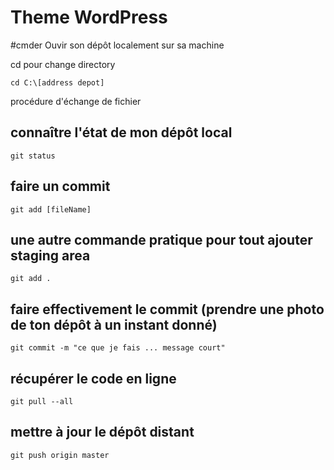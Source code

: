 # Theme WordPress

#cmder
Ouvir son dépôt localement sur sa machine

cd pour change directory

```
cd C:\[address depot]
```

procédure d'échange de fichier

## connaître l'état de mon dépôt local

```
git status
```

## faire un commit

```
git add [fileName]
```

## une autre commande pratique pour tout ajouter staging area

```
git add .

```

## faire effectivement le commit (prendre une photo de ton dépôt à un instant donné)

```
git commit -m "ce que je fais ... message court"
```

## récupérer le code en ligne

```
git pull --all
```


## mettre à jour le dépôt distant

```
git push origin master
```